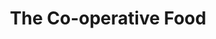 ---
title: "The Co-operative Food"
url: /atherstone/the-co-operative-food-long-street/
shop: supermarket
---
